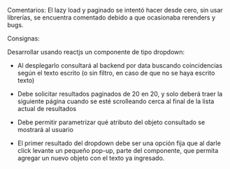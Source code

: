 Comentarios:
El lazy load y paginado se intentó hacer desde cero, sin usar librerías, se encuentra comentado debido a que ocasionaba rerenders y bugs.

Consignas:

Desarrollar usando reactjs un componente de tipo dropdown:

- Al desplegarlo consultará al backend por data buscando coincidencias según el texto escrito (o sin filtro, en caso de que no se haya escrito texto)

- Debe solicitar resultados paginados de 20 en 20, y solo deberá traer la siguiente página cuando se esté scrolleando cerca al final de la lista actual de resultados

- Debe permitir parametrizar qué atributo del objeto consultado se mostrará al usuario

- El primer resultado del dropdown debe ser una opción fija que al darle click levante un pequeño pop-up, parte del componente, que permita agregar un nuevo objeto con el texto ya ingresado.
